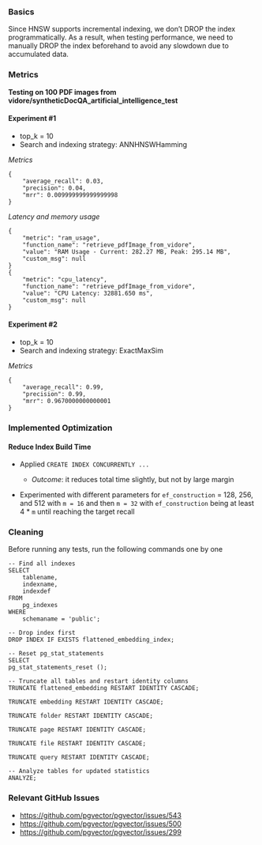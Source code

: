 ### Basics

Since HNSW supports incremental indexing, we don’t DROP the index programmatically. As a result, when testing performance, we need to manually DROP the index beforehand to avoid any slowdown due to accumulated data.

### Metrics

**Testing on 100 PDF images from vidore/syntheticDocQA_artificial_intelligence_test**

#### Experiment #1

-   top_k = 10
-   Search and indexing strategy: ANNHNSWHamming

_Metrics_

```
{
    "average_recall": 0.03,
    "precision": 0.04,
    "mrr": 0.009999999999999998
}
```

_Latency and memory usage_

```
{
    "metric": "ram_usage",
    "function_name": "retrieve_pdfImage_from_vidore",
    "value": "RAM Usage - Current: 282.27 MB, Peak: 295.14 MB",
    "custom_msg": null
}
{
    "metric": "cpu_latency",
    "function_name": "retrieve_pdfImage_from_vidore",
    "value": "CPU Latency: 32881.650 ms",
    "custom_msg": null
}
```

#### Experiment #2

-   top_k = 10
-   Search and indexing strategy: ExactMaxSim

_Metrics_

```
{
    "average_recall": 0.99,
    "precision": 0.99,
    "mrr": 0.9670000000000001
}
```

### Implemented Optimization

#### Reduce Index Build Time

-   Applied `CREATE INDEX CONCURRENTLY ...`

    -   _Outcome_: it reduces total time slightly, but not by large margin

-   Experimented with different parameters for `ef_construction` = 128, 256, and 512 with `m = 16` and then `m = 32` with `ef_construction` being at least 4 \* `m` until reaching the target recall

### Cleaning

Before running any tests, run the following commands one by one

```
-- Find all indexes
SELECT
    tablename,
    indexname,
    indexdef
FROM
    pg_indexes
WHERE
    schemaname = 'public';

-- Drop index first
DROP INDEX IF EXISTS flattened_embedding_index;

-- Reset pg_stat_statements
SELECT
pg_stat_statements_reset ();

-- Truncate all tables and restart identity columns
TRUNCATE flattened_embedding RESTART IDENTITY CASCADE;

TRUNCATE embedding RESTART IDENTITY CASCADE;

TRUNCATE folder RESTART IDENTITY CASCADE;

TRUNCATE page RESTART IDENTITY CASCADE;

TRUNCATE file RESTART IDENTITY CASCADE;

TRUNCATE query RESTART IDENTITY CASCADE;

-- Analyze tables for updated statistics
ANALYZE;
```

### Relevant GitHub Issues

-   https://github.com/pgvector/pgvector/issues/543
-   https://github.com/pgvector/pgvector/issues/500
-   https://github.com/pgvector/pgvector/issues/299
